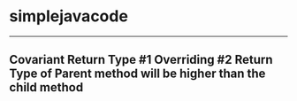 # simplejavacode
-------------------------------------------------------------------------------------------------------------------------------------------
Covariant Return Type
#1 Overriding
#2 Return Type of Parent method will be higher than the child method
-------------------------------------------------------------------------------------------------------------------------------------------
